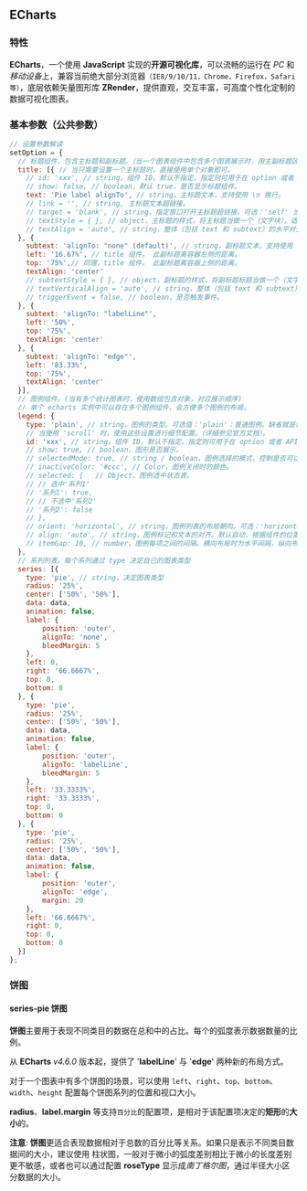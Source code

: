 ## ECharts

### 特性

**ECharts**，一个使用 **JavaScript** 实现的**开源可视化库**，可以流畅的运行在 *PC* 和*移动设备*上，兼容当前绝大部分浏览器`（IE8/9/10/11，Chrome，Firefox，Safari等）`，底层依赖矢量图形库 **ZRender**，提供直观，交互丰富，可高度个性化定制的数据可视化图表。

### 基本参数（公共参数）

```js
// 设置参数解读
setOption = {
  // 标题组件，包含主标题和副标题。（当一个图表组件中包含多个图表展示时，用主副标题区分）
  title: [{ // 当只需要设置一个主标题时，直接使用单个对象即可。
    // id: 'xxx', // string，组件 ID。默认不指定。指定则可用于在 option 或者 API 中引用组件。
    // show: false, // boolean，默认 true，是否显示标题组件。
    text: 'Pie label alignTo', // string，主标题文本，支持使用 \n 换行。
    // link = '', // string, 主标题文本超链接。
    // target = 'blank', // string，指定窗口打开主标题超链接。可选：'self' 当前窗口打开，'blank' 新窗口打开。
    // textStyle = { }, // object，主标题的样式，将主标题当做一个（文字块），适合的基本样式（块级样式和文字样式）都可以填写。
    // textAlign = 'auto', // string，整体（包括 text 和 subtext）的水平对齐。可选值：'auto'、'left'、'right'、'center'。
  }, {
    subtext: 'alignTo: "none" (default)', // string，副标题文本，支持使用 \n 换行。
    left: '16.67%', // title 组件， 此副标题离容器左侧的距离。
    top: '75%',// 同理，title 组件， 此副标题离容器上侧的距离。
    textAlign: 'center'
    // subtextStyle = { }, // object，副标题的样式，将副标题标题当做一个（文字块），适合的基本样式（块级样式和文字样式）
    // textVerticalAlign = 'auto', // string，整体（包括 text 和 subtext）的垂直对齐。可选值：'auto'、'top'、'bottom'、'middle'。
    // triggerEvent = false, // boolean，是否触发事件。
  }, {
    subtext: 'alignTo: "labelLine"',
    left: '50%',
    top: '75%',
    textAlign: 'center'
  }, {
    subtext: 'alignTo: "edge"',
    left: '83.33%',
    top: '75%',
    textAlign: 'center'
  }],
  // 图例组件。(当有多个统计图表时，使用数组包含对象，对应展示顺序)
  // 单个 echarts 实例中可以存在多个图例组件，会方便多个图例的布局。
  legend: { 
    type: 'plain', // string，图例的类型。可选值：'plain'：普通图例。缺省就是普通图例。'scroll'：可滚动翻页的图例。当图例数量较多时可以使用。
    // 当使用 'scroll' 时，使用这些设置进行细节配置。（详细参见官方文档）。
    id: 'xxx', // string，组件 ID。默认不指定。指定则可用于在 option 或者 API 中引用组件。
    // show: true, // boolean，图形是否展示。
    // selectedMode: true, // string / boolean，图例选择的模式，控制是否可以通过点击图例改变系列的显示状态。默认开启图例选择，可以设成 false 关闭。除此之外也可以设成 'single' 或者 'multiple' 使用单选或者多选模式。
    // inactiveColor: '#ccc', // Color，图例关闭时的颜色。
    // selected: {   // Object，图例选中状态表。
    // // 选中'系列1'
    // '系列1': true,
    // // 不选中'系列2'
    // '系列2': false
    // },
    // orient: 'horizontal', // string，图例列表的布局朝向。可选：'horizontal'，'vertical'。
    // align: 'auto', // string，图例标记和文本的对齐。默认自动，根据组件的位置和 orient 决定，当组件的 left 值为 'right' 以及纵向布局（orient 为 'vertical'）的时候为右对齐，即为 'right'。可选：'auto'，'left'，'right'。
    // itemGap: 10, // number，图例每项之间的间隔。横向布局时为水平间隔，纵向布局时为纵向间隔。
  },
  // 系列列表。每个系列通过 type 决定自己的图表类型
  series: [{
    type: 'pie', // string，决定图表类型
    radius: '25%',
    center: ['50%', '50%'],
    data: data,
    animation: false,
    label: {
        position: 'outer',
        alignTo: 'none',
        bleedMargin: 5
    },
    left: 0,
    right: '66.6667%',
    top: 0,
    bottom: 0
  }, {
    type: 'pie',
    radius: '25%',
    center: ['50%', '50%'],
    data: data,
    animation: false,
    label: {
        position: 'outer',
        alignTo: 'labelLine',
        bleedMargin: 5
    },
    left: '33.3333%',
    right: '33.3333%',
    top: 0,
    bottom: 0
  }, {
    type: 'pie',
    radius: '25%',
    center: ['50%', '50%'],
    data: data,
    animation: false,
    label: {
        position: 'outer',
        alignTo: 'edge',
        margin: 20
    },
    left: '66.6667%',
    right: 0,
    top: 0,
    bottom: 0
  }]
};
```

### 饼图

#### series-pie 饼图

**饼图**主要用于表现不同类目的数据在总和中的占比。每个的弧度表示数据数量的比例。

从 **ECharts** *v4.6.0* 版本起，提供了 '**labelLine**' 与 '**edge**' 两种新的布局方式。

对于一个图表中有多个饼图的场景，可以使用 `left`、`right`、`top`、`bottom`、`width`、`height` 配置每个饼图系列的位置和视口大小。

**radius**、**label.margin** 等支持`百分比`的配置项，是相对于该配置项决定的**矩形**的**大小**的。

**注意**: **饼图**更适合表现数据相对于总数的百分比等关系。如果只是表示不同类目数据间的大小，建议使用 柱状图，一般对于微小的弧度差别相比于微小的长度差别更不敏感，或者也可以通过配置 **roseType** 显示成*南丁格尔图*，通过半径大小区分数据的大小。

